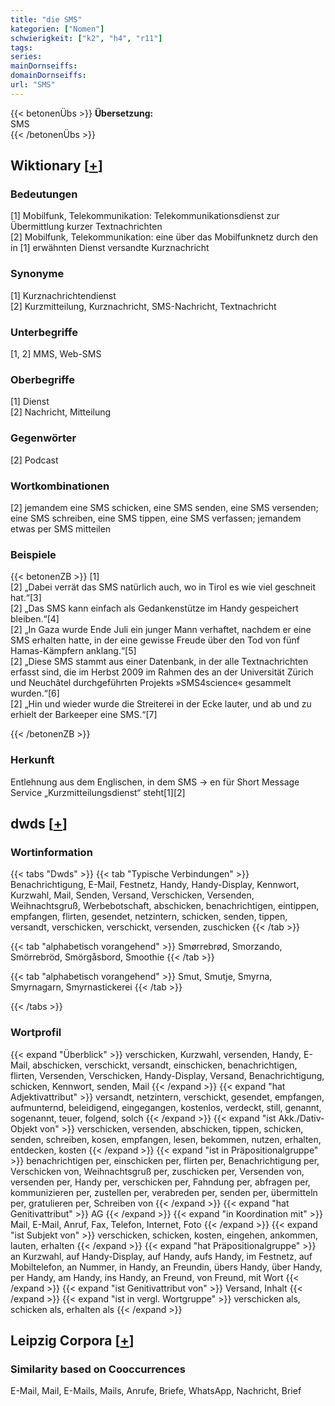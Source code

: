 ```yaml
---
title: "die SMS"
kategorien: ["Nomen"]
schwierigkeit: ["k2", "h4", "r11"]
tags:
series:
mainDornseiffs:
domainDornseiffs:
url: "SMS"
---
```


{{< betonenÜbs >}}
**Übersetzung:**  
SMS  
{{< /betonenÜbs >}}

## Wiktionary [[+](https://de.wiktionary.org/wiki/SMS)]

### Bedeutungen
[1] Mobilfunk, Telekommunikation: Telekommunikationsdienst zur Übermittlung kurzer Textnachrichten  
[2] Mobilfunk, Telekommunikation: eine über das Mobilfunknetz durch den in [1] erwähnten Dienst versandte Kurznachricht  

### Synonyme
[1] Kurznachrichtendienst  
[2] Kurzmitteilung, Kurznachricht, SMS-Nachricht, Textnachricht  

### Unterbegriffe
[1, 2] MMS, Web-SMS  

### Oberbegriffe
[1] Dienst  
[2] Nachricht, Mitteilung  

### Gegenwörter
[2] Podcast  

### Wortkombinationen
[2] jemandem eine SMS schicken, eine SMS senden, eine SMS versenden; eine SMS schreiben, eine SMS tippen, eine SMS verfassen; jemandem etwas per SMS mitteilen  

### Beispiele
{{< betonenZB >}}
[1]  
[2] „Dabei verrät das SMS natürlich auch, wo in Tirol es wie viel geschneit hat.“[3]  
[2] „Das SMS kann einfach als Gedankenstütze im Handy gespeichert bleiben.“[4]  
[2] „In Gaza wurde Ende Juli ein junger Mann verhaftet, nachdem er eine SMS erhalten hatte, in der eine gewisse Freude über den Tod von fünf Hamas-Kämpfern anklang.“[5]  
[2] „Diese SMS stammt aus einer Datenbank, in der alle Textnachrichten erfasst sind, die im Herbst 2009 im Rahmen des an der Universität Zürich und Neuchâtel durchgeführten Projekts »SMS4science« gesammelt wurden.“[6]  
[2] „Hin und wieder wurde die Streiterei in der Ecke lauter, und ab und zu erhielt der Barkeeper eine SMS.“[7]  

{{< /betonenZB >}}
### Herkunft
Entlehnung aus dem Englischen, in dem SMS → en für Short Message Service „Kurzmitteilungsdienst“ steht[1][2]  



## dwds [[+](https://www.dwds.de/wb/SMS)]

### Wortinformation
{{< tabs "Dwds" >}}
{{< tab "Typische Verbindungen" >}}
Benachrichtigung, E-Mail, Festnetz, Handy, Handy-Display, Kennwort, Kurzwahl, Mail, Senden, Versand, Verschicken, Versenden, Weihnachtsgruß, Werbebotschaft, abschicken, benachrichtigen, eintippen, empfangen, flirten, gesendet, netzintern, schicken, senden, tippen, versandt, verschicken, verschickt, versenden, zuschicken
{{< /tab >}}

{{< tab "alphabetisch vorangehend" >}}
Smørrebrød, Smorzando, Smörrebröd, Smörgåsbord, Smoothie
{{< /tab >}}

{{< tab "alphabetisch vorangehend" >}}
Smut, Smutje, Smyrna, Smyrnagarn, Smyrnastickerei
{{< /tab >}}

{{< /tabs >}}

### Wortprofil
{{< expand "Überblick" >}} verschicken, Kurzwahl, versenden, Handy, E-Mail, abschicken, verschickt, versandt, einschicken, benachrichtigen, flirten, Versenden, Verschicken, Handy-Display, Versand, Benachrichtigung, schicken, Kennwort, senden, Mail {{< /expand >}}
{{< expand "hat Adjektivattribut" >}} versandt, netzintern, verschickt, gesendet, empfangen, aufmunternd, beleidigend, eingegangen, kostenlos, verdeckt, still, genannt, sogenannt, teuer, folgend, solch {{< /expand >}}
{{< expand "ist Akk./Dativ-Objekt von" >}} verschicken, versenden, abschicken, tippen, schicken, senden, schreiben, kosen, empfangen, lesen, bekommen, nutzen, erhalten, entdecken, kosten {{< /expand >}}
{{< expand "ist in Präpositionalgruppe" >}} benachrichtigen per, einschicken per, flirten per, Benachrichtigung per, Verschicken von, Weihnachtsgruß per, zuschicken per, Versenden von, versenden per, Handy per, verschicken per, Fahndung per, abfragen per, kommunizieren per, zustellen per, verabreden per, senden per, übermitteln per, gratulieren per, Schreiben von {{< /expand >}}
{{< expand "hat Genitivattribut" >}} AG {{< /expand >}}
{{< expand "in Koordination mit" >}} Mail, E-Mail, Anruf, Fax, Telefon, Internet, Foto {{< /expand >}}
{{< expand "ist Subjekt von" >}} verschicken, schicken, kosten, eingehen, ankommen, lauten, erhalten {{< /expand >}}
{{< expand "hat Präpositionalgruppe" >}} an Kurzwahl, auf Handy-Display, auf Handy, aufs Handy, im Festnetz, auf Mobiltelefon, an Nummer, in Handy, an Freundin, übers Handy, über Handy, per Handy, am Handy, ins Handy, an Freund, von Freund, mit Wort {{< /expand >}}
{{< expand "ist Genitivattribut von" >}} Versand, Inhalt {{< /expand >}}
{{< expand "ist in vergl. Wortgruppe" >}} verschicken als, schicken als, erhalten als {{< /expand >}}

## Leipzig Corpora [[+](https://corpora.uni-leipzig.de/en/res?word=SMS&corpusId=deu_newscrawl-public_2018)]


### Similarity based on Cooccurrences
E-Mail, Mail, E-Mails, Mails, Anrufe, Briefe, WhatsApp, Nachricht, Brief

